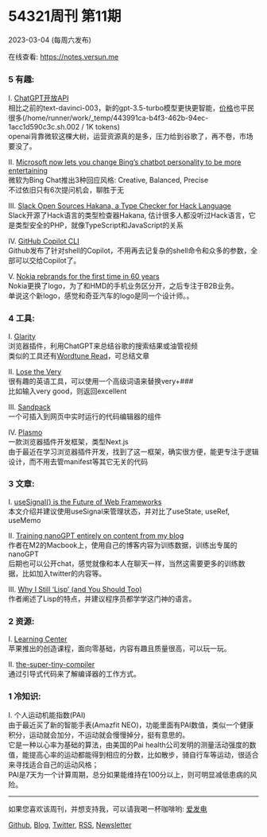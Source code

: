 # 54321周刊 第11期
2023-03-04 (每周六发布)

在线查看: https://notes.versun.me

### 5 有趣:
I. [ChatGPT开放API](https://platform.openai.com/docs/guides/chat/introduction)\
	相比之前的text-davinci-003，新的gpt-3.5-turbo模型更快更智能，[价格](https://openai.com/pricing)也平民很多(/home/runner/work/_temp/443991ca-b4f3-462b-94ec-1acc1d590c3c.sh.002 / 1K tokens)\
	openai背靠微软这棵大树，运营资源真的是多，压力给到谷歌了，再不卷，市场要没了。

II. [Microsoft now lets you change Bing’s chatbot personality to be more entertaining](https://www.theverge.com/2023/3/2/23621772/microsoft-bing-ai-chatbot-personality-toggle) \
	微软为Bing Chat推出3种回应风格: Creative, Balanced, Precise\
	不过依旧只有6次提问机会，聊胜于无

III. [Slack Open Sources Hakana, a Type Checker for Hack Language](https://www.infoq.com/news/2023/02/slack-type-checker-hakana) \
	Slack开源了Hack语言的类型检查器Hakana, 估计很多人都没听过Hack语言，它是类型安全的PHP，就像TypeScript和JavaScript的关系

IV. [GitHub Copilot CLI](https://githubnext.com/projects/copilot-cli/)\
	Github发布了针对shell的Copilot，不用再去记复杂的shell命令和众多的参数，全部可以交给Copilot了。

V. [Nokia rebrands for the first time in 60 years](https://techengage.com/nokia-rebrands-for-the-first-time-in-60-years/) \
	Nokia更换了logo，为了和HMD的手机业务区分开，之后专注于B2B业务。\
	单说这个新logo，感觉和奇亚汽车的logo是同一个设计师。。

### 4 工具:
I. [Glarity](https://glarity.app/)\
	浏览器插件，利用ChatGPT来总结谷歌的搜索结果或油管视频\
	类似的工具还有[Wordtune Read](https://www.wordtune.com/read)，可总结文章

II. [Lose the Very](https://www.losethevery.com/)\
	很有趣的英语工具，可以使用一个高级词语来替换very+###\
	比如输入very good，则返回excellent

III. [Sandpack](https://github.com/codesandbox/sandpack) \
	一个可插入到网页中实时运行的代码编辑器的组件

IV. [Plasmo](https://www.plasmo.com/)\
	一款浏览器插件开发框架，类型Next.js\
	由于最近在学习浏览器插件开发，找到了这一框架，确实很方便，能更专注于逻辑设计，而不用去管manifest等其它无关的代码

### 3 文章:
I. [useSignal() is the Future of Web Frameworks](https://www.builder.io/blog/usesignal-is-the-future-of-web-frameworks) \
	本文介绍并建议使用useSignal来管理状态，并对比了useState, useRef, useMemo

II. [Training nanoGPT entirely on content from my blog](https://til.simonwillison.net/llms/training-nanogpt-on-my-blog)\
	作者在M2的Macbook上，使用自己的博客内容为训练数据，训练出专属的nanoGPT\
	后期也可以公开chat，感觉就像和本人在聊天一样，当然这需要更多的训练数据，比如加入twitter的内容等。

III. [Why I Still ‘Lisp’ (and You Should Too)](https://betterprogramming.pub/why-i-still-lisp-and-you-should-too-18a2ae36bd8)\
	作者阐述了Lisp的特点，并建议程序员都学学这门神的语言。

### 2 资源:
I. [Learning Center](https://education.apple.com/#/home/rp/T044895A)\
	苹果推出的创造课程，面向零基础，内容有趣且质量很高，可以玩一玩。

II. [the-super-tiny-compiler](https://github.com/jamiebuilds/the-super-tiny-compiler)\
	通过引导式代码来了解编译器的工作方式。

### 1 冷知识:
I. 个人运动机能指数(PAI)\
	由于最近买了新的智能手表(Amazfit NEO)，功能里面有PAI数值，类似一个健康积分，运动就会加分，不运动就会慢慢掉分，挺有意思的。\
	它是一种以心率为基础的算法，由美国的Pai health公司发明的测量活动强度的数值，能提高心率的运动都能得到相应的分数，比如散步，骑自行车等运动，很适合来寻找适合自己的运动风格；\
	PAI是7天为一个计算周期，总分如果能维持在100分以上，则可明显减低患病的风险。

---

如果您喜欢该周刊，并想支持我，可以请我喝一杯咖啡哟: [爱发电](https://afdian.net/a/versun)

[Github](https://github.com/versun/54321-Weekly), [Blog](https://notes.versun.me), [Twitter](https://twitter.com/VersunPan), [RSS](https://54321.versun.me/feed), [Newsletter](https://54321.versun.me/)
